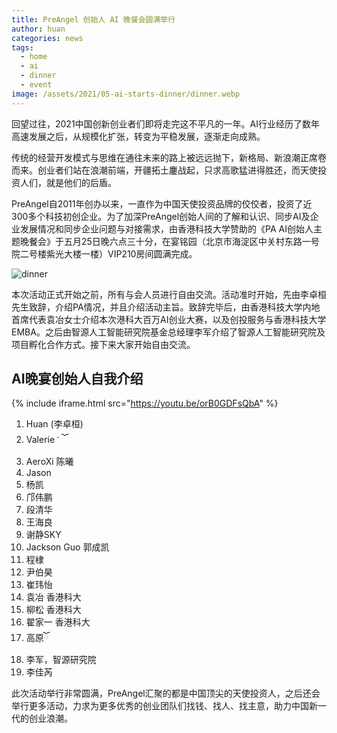 ```yaml
---
title: PreAngel 创始人 AI 晚餐会圆满举行
author: huan
categories: news
tags:
  - home
  - ai
  - dinner
  - event
image: /assets/2021/05-ai-starts-dinner/dinner.webp
---
```


回望过往，2021中国创新创业者们即将走完这不平凡的一年。AI行业经历了数年高速发展之后，从规模化扩张，转变为平稳发展，逐渐走向成熟。

传统的经营开发模式与思维在通往未来的路上被远远抛下，新格局、新浪潮正席卷而来。创业者们站在浪潮前端，开疆拓土鏖战起，只求高歌猛进得胜还，而天使投资人们，就是他们的后盾。

PreAngel自2011年创办以来，一直作为中国天使投资品牌的佼佼者，投资了近300多个科技初创企业。为了加深PreAngel创始人间的了解和认识、同步AI及企业发展情况和同步企业问题与对接需求，由香港科技大学赞助的《PA AI创始人主题晚餐会》于五月25日晚六点三十分，在宴铭园（北京市海淀区中关村东路一号院二号楼紫光大楼一楼）VIP210房间圆满完成。

![dinner](/assets/2021/09-ai-starts-dinner/group-photo.webp)

本次活动正式开始之前，所有与会人员进行自由交流。活动准时开始，先由李卓桓先生致辞，介绍PA情况，并且介绍活动主旨。致辞完毕后，由香港科技大学内地首席代表袁冶女士介绍本次港科大百万AI创业大赛，以及创投服务与香港科技大学EMBA。之后由智源人工智能研究院基金总经理李军介绍了智源人工智能研究院及项目孵化合作方式。接下来大家开始自由交流。

## AI晚宴创始人自我介绍

{% include iframe.html src="https://youtu.be/orB0GDFsQbA" %}

1. Huan (李卓桓)
2. Valerie   ་ ོ
3. AeroXi 陈曦
4. Jason
5. 杨凯
6. 邝伟鹏
7. 段清华
8. 王海良
9. 谢静SKY
10. Jackson Guo 郭成凯
11. 程棣
12. 尹伯昊
13. 崔玮怡
14. 袁冶 香港科大
15. 柳松 香港科大
16. 翟家一 香港科大
17. 高原ོ
18. 李军，智源研究院
19. 李佳芮

此次活动举行非常圆满，PreAngel汇聚的都是中国顶尖的天使投资人，之后还会举行更多活动，力求为更多优秀的创业团队们找钱、找人、找主意，助力中国新一代的创业浪潮。
